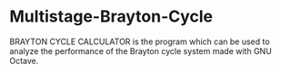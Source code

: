 # Multistage-Brayton-Cycle
BRAYTON CYCLE CALCULATOR is the program which can be used to analyze the  performance of the Brayton cycle system made with GNU Octave. 
